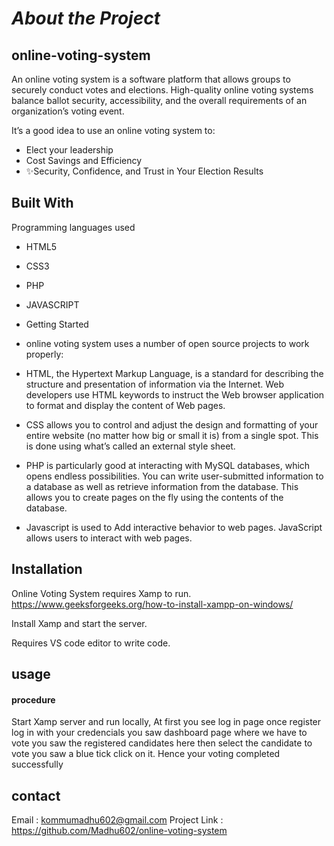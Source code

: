# _About the Project_
## online-voting-system

An online voting system is a software platform that allows groups to securely conduct votes and elections. High-quality online voting systems balance ballot security, accessibility, and the overall requirements of an organization’s voting event.

It’s a good idea to use an online voting system to:

- Elect your leadership
- Cost Savings and Efficiency
- ✨Security, Confidence, and Trust in Your Election Results
## Built With
Programming languages used

- HTML5
- CSS3
- PHP
- JAVASCRIPT
- Getting Started
- online voting system uses a number of open source projects to work properly:

- HTML, the Hypertext Markup Language, is a standard for describing the structure and presentation of information via the Internet. Web developers use HTML keywords to instruct the Web browser application to format and display the content of Web pages.
- CSS allows you to control and adjust the design and formatting of your entire website (no matter how big or small it is) from a single spot. This is done using what’s called an external style sheet.
- PHP is particularly good at interacting with MySQL databases, which opens endless possibilities.
You can write user-submitted information to a database as well as retrieve information from the database. This allows you to create pages on the fly using the contents of the database.
- Javascript is used to Add interactive behavior to web pages. JavaScript allows users to interact with web pages.
## Installation
Online Voting System requires Xamp to run.
https://www.geeksforgeeks.org/how-to-install-xampp-on-windows/

Install Xamp and start the server.

Requires VS code editor to write code.

## usage
#### procedure
Start Xamp server and run locally,
At first you see log in page once register log in with your credencials you saw dashboard page where we have to vote
you saw the registered candidates here
then select the candidate to vote you saw a blue tick click on it. Hence your voting completed successfully

## contact
Email : kommumadhu602@gmail.com
Project Link : https://github.com/Madhu602/online-voting-system
